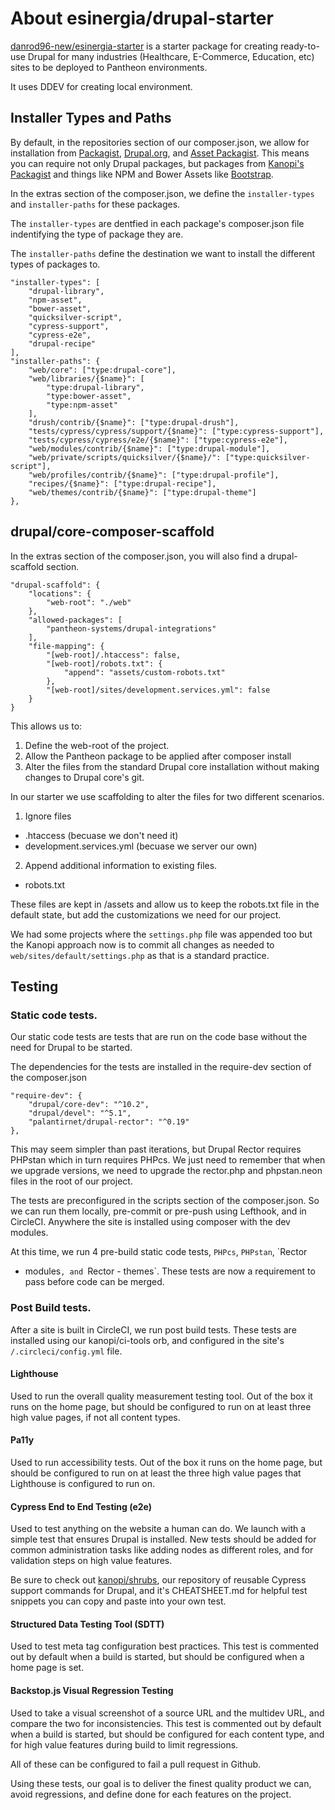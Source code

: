 # About esinergia/drupal-starter

[danrod96-new/esinergia-starter](https://github.com/danrod96-new/esinergia-starter) is a starter package for creating ready-to-use Drupal for many industries (Healthcare, E-Commerce, Education, etc) sites to be deployed to Pantheon environments.

It uses DDEV for creating local environment.


## Installer Types and Paths

By default, in the repositories section of our composer.json, we allow for
installation from [Packagist](https://packagist.org/),
[Drupal.org](https://www.drupal.org), and
[Asset Packagist](https://asset-packagist.org/).  This means you can require not
 only Drupal packages, but packages from
[Kanopi's Packagist](https://packagist.org/packages/kanopi/) and things like
NPM and Bower Assets like
[Bootstrap](https://asset-packagist.org/package/bower-asset/bootstrap).

In the extras section of the composer.json, we define the `installer-types` and
`installer-paths` for these packages.

The `installer-types` are dentfied in each package's composer.json file
indentifying the type of package they are.

The `installer-paths` define the destination we want to install the different
types of packages to.

```
"installer-types": [
    "drupal-library",
    "npm-asset",
    "bower-asset",
    "quicksilver-script",
    "cypress-support",
    "cypress-e2e",
    "drupal-recipe"
],
"installer-paths": {
    "web/core": ["type:drupal-core"],
    "web/libraries/{$name}": [
        "type:drupal-library",
        "type:bower-asset",
        "type:npm-asset"
    ],
    "drush/contrib/{$name}": ["type:drupal-drush"],
    "tests/cypress/cypress/support/{$name}": ["type:cypress-support"],
    "tests/cypress/cypress/e2e/{$name}": ["type:cypress-e2e"],
    "web/modules/contrib/{$name}": ["type:drupal-module"],
    "web/private/scripts/quicksilver/{$name}/": ["type:quicksilver-script"],
    "web/profiles/contrib/{$name}": ["type:drupal-profile"],
    "recipes/{$name}": ["type:drupal-recipe"],
    "web/themes/contrib/{$name}": ["type:drupal-theme"]
},
```

## drupal/core-composer-scaffold

In the extras section of the composer.json, you will also find a drupal-scaffold
 section.

```
"drupal-scaffold": {
    "locations": {
        "web-root": "./web"
    },
    "allowed-packages": [
        "pantheon-systems/drupal-integrations"
    ],
    "file-mapping": {
        "[web-root]/.htaccess": false,
        "[web-root]/robots.txt": {
            "append": "assets/custom-robots.txt"
        },
        "[web-root]/sites/development.services.yml": false
    }
}
```

This allows us to:
1. Define the web-root of the project.
2. Allow the Pantheon package to be applied after composer install
3. Alter the files from the standard Drupal core installation without making
changes to Drupal core's git.

In our starter we use scaffolding to alter the files for two different
scenarios.

1. Ignore files
  * .htaccess (becuase we don't need it)
  * development.services.yml (becuase we server our own)
2. Append additional information to existing files.
  * robots.txt

These files are kept in /assets and allow us to keep the robots.txt file in the
default state, but add the customizations we need for our project.

We had some projects where the `settings.php` file was appended too but the
Kanopi approach now is to commit all changes as needed to `web/sites/default/settings.php`
as that is a standard practice.

## Testing

### Static code tests.

Our static code tests are tests that are run on the code base without the need
for Drupal to be started.

The dependencies for the tests are installed in the require-dev section of the
composer.json

```
"require-dev": {
    "drupal/core-dev": "^10.2",
    "drupal/devel": "^5.1",
    "palantirnet/drupal-rector": "^0.19"
},
```
This may seem simpler than past iterations, but Drupal Rector requires PHPstan
which in turn requires PHPcs.  We just need to remember that when we upgrade
versions, we need to upgrade the rector.php and phpstan.neon files in the root
of our project.

The tests are preconfigured in the scripts section of the composer.json.  So we
can run them locally, pre-commit or pre-push using Lefthook, and in CircleCI.
Anywhere the site is installed using composer with the dev modules.

At this time, we run 4 pre-build static code tests, `PHPcs`, `PHPstan`, `Rector
- modules`, and `Rector - themes`.  These tests are now a requirement to pass
before code can be merged.

### Post Build tests.

After a site is built in CircleCI, we run post build tests.  These tests are
installed using our kanopi/ci-tools orb, and configured in the site's
`/.circleci/config.yml` file.

#### Lighthouse

Used to run the overall quality measurement testing tool.  Out of the box it
runs on the home page, but should be configured to run on at least three high
value pages, if not all content types.

#### Pa11y

Used to run accessibility tests.  Out of the box it runs on the home page, but
should be configured to run on at least the three high value pages that
Lighthouse is configured to run on.

#### Cypress End to End Testing (e2e)

Used to test anything on the website a human can do.  We launch with a simple
test that ensures Drupal is installed.  New tests should be added for common
administration tasks like adding nodes as different roles, and for validation
steps on high value features.

Be sure to check out [kanopi/shrubs](https://www.github.com/kanopi/shrubs), our
repository of reusable Cypress support commands for Drupal, and it's
CHEATSHEET.md for helpful test snippets you can copy and paste into your own
test.

#### Structured Data Testing Tool (SDTT)

Used to test meta tag configuration best practices.  This test is commented out
by default when a build is started, but should be configured when a home page is
 set.

#### Backstop.js Visual Regression Testing

Used to take a visual screenshot of a source URL and the multidev URL, and
compare the two for inconsistencies. This test is commented out by default
when a build is started, but should be configured for each content type, and for
 high value features during build to limit regressions.

All of these can be configured to fail a pull request in Github.

Using these tests, our goal is to deliver the finest quality product we can,
avoid regressions, and define done for each features on the project.
